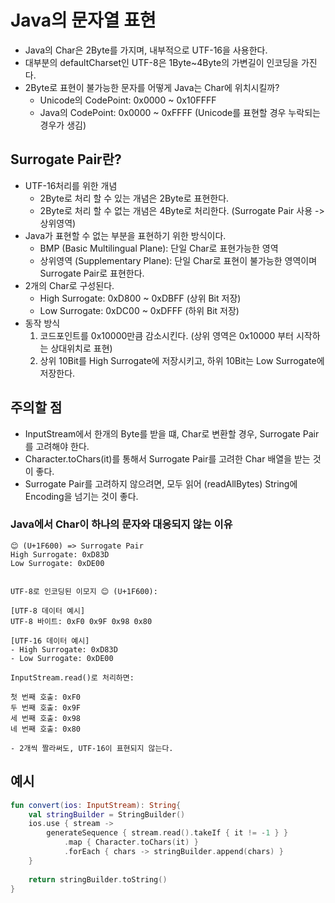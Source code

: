# Java의 문자열 표현
- Java의 Char은 2Byte를 가지며, 내부적으로 UTF-16을 사용한다.
- 대부분의 defaultCharset인 UTF-8은 1Byte~4Byte의 가변길이 인코딩을 가진다.
- 2Byte로 표현이 불가능한 문자를 어떻게 Java는 Char에 위치시킬까?
  - Unicode의 CodePoint: 0x0000 ~ 0x10FFFF
  - Java의 CodePoint: 0x0000 ~ 0xFFFF (Unicode를 표현할 경우 누락되는 경우가 생김)

## Surrogate Pair란?
- UTF-16처리를 위한 개념
  - 2Byte로 처리 할 수 있는 개념은 2Byte로 표현한다.
  - 2Byte로 처리 할 수 없는 개념은 4Byte로 처리한다. (Surrogate Pair 사용 -> 상위영역)
- Java가 표현할 수 없는 부분을 표현하기 위한 방식이다.
    - BMP (Basic Multilingual Plane): 단일 Char로 표현가능한 영역
    - 상위영역 (Supplementary Plane): 단일 Char로 표현이 불가능한 영역이며 Surrogate Pair로 표현한다.
- 2개의 Char로 구성된다.
    - High Surrogate: 0xD800 ~ 0xDBFF (상위 Bit 저장)
    - Low Surrogate: 0xDC00 ~ 0xDFFF (하위 Bit 저장)
- 동작 방식
  1. 코드포인트를 0x10000만큼 감소시킨다. (상위 영역은 0x10000 부터 시작하는 상대위치로 표현)
  2. 상위 10Bit를 High Surrogate에 저장시키고, 하위 10Bit는 Low Surrogate에 저장한다.

## 주의할 점
- InputStream에서 한개의 Byte를 받을 떄, Char로 변환할 경우, Surrogate Pair를 고려해야 한다.
- Character.toChars(it)를 통해서 Surrogate Pair를 고려한 Char 배열을 받는 것이 좋다.
- Surrogate Pair를 고려하지 않으려면, 모두 읽어 (readAllBytes) String에 Encoding을 넘기는 것이 좋다.

### Java에서 Char이 하나의 문자와 대응되지 않는 이유
```text
😊 (U+1F600) => Surrogate Pair
High Surrogate: 0xD83D
Low Surrogate: 0xDE00


UTF-8로 인코딩된 이모지 😊 (U+1F600):

[UTF-8 데이터 예시]
UTF-8 바이트: 0xF0 0x9F 0x98 0x80

[UTF-16 데이터 예시]
- High Surrogate: 0xD83D
- Low Surrogate: 0xDE00

InputStream.read()로 처리하면:

첫 번째 호출: 0xF0
두 번째 호출: 0x9F
세 번째 호출: 0x98
네 번째 호출: 0x80

- 2개씩 짤라써도, UTF-16이 표현되지 않는다.

```

## 예시
```kotlin
fun convert(ios: InputStream): String{
    val stringBuilder = StringBuilder()
    ios.use { stream ->
        generateSequence { stream.read().takeIf { it != -1 } }
            .map { Character.toChars(it) }
            .forEach { chars -> stringBuilder.append(chars) }
    }
    
    return stringBuilder.toString()
}
```